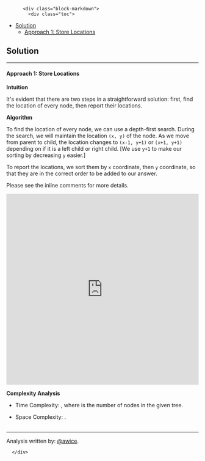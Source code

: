 <div class="article-body">
        
          <div class="block-markdown">
            <div class="toc">
<ul>
<li><a href="#solution">Solution</a><ul>
<li><a href="#approach-1-store-locations">Approach 1: Store Locations</a></li>
</ul>
</li>
</ul>
</div>
<h2 id="solution">Solution</h2>
<hr>
<h4 id="approach-1-store-locations">Approach 1: Store Locations</h4>
<p><strong>Intuition</strong></p>
<p>It's evident that there are two steps in a straightforward solution: first, find the location of every node, then report their locations.</p>
<p><strong>Algorithm</strong></p>
<p>To find the location of every node, we can use a depth-first search.  During the search, we will maintain the location <code>(x, y)</code> of the node.  As we move from parent to child, the location changes to <code>(x-1, y+1)</code> or <code>(x+1, y+1)</code> depending on if it is a left child or right child.  [We use <code>y+1</code> to make our sorting by decreasing <code>y</code> easier.]</p>
<p>To report the locations, we sort them by <code>x</code> coordinate, then <code>y</code> coordinate, so that they are in the correct order to be added to our answer.</p>
<p>Please see the inline comments for more details.</p>
<iframe src="https://leetcode.com/playground/vohQWX2P/shared" frameborder="0" width="100%" height="500" name="vohQWX2P"></iframe>

<p><strong>Complexity Analysis</strong></p>
<ul>
<li>
<p>Time Complexity:  <script type="math/tex; mode=display">O(N \log N)</script>, where <script type="math/tex; mode=display">N</script> is the number of nodes in the given tree.</p>
</li>
<li>
<p>Space Complexity:  <script type="math/tex; mode=display">O(N)</script>.
<br>
<br></p>
</li>
</ul>
<hr>
<p>Analysis written by: <a href="https://leetcode.com/awice">@awice</a>.</p>
          </div>
        
      </div>